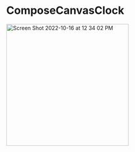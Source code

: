# ComposeCanvasClock

<img width="323" alt="Screen Shot 2022-10-16 at 12 34 02 PM" src="https://user-images.githubusercontent.com/98186105/196047140-a402adc3-5981-4d98-9ac0-e8f3741232df.png">
